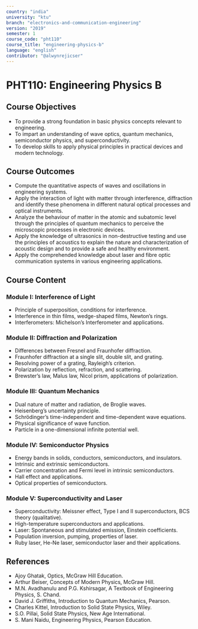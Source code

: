 ```yaml
---
country: "india"
university: "ktu"
branch: "electronics-and-communication-engineering"
version: "2019"
semester: 1
course_code: "pht110"
course_title: "engineering-physics-b"
language: "english"
contributor: "@alwynrejicser"
---
```


# PHT110: Engineering Physics B

## Course Objectives 
- To provide a strong foundation in basic physics concepts relevant to engineering. 
- To impart an understanding of wave optics, quantum mechanics, semiconductor physics, and superconductivity. 
- To develop skills to apply physical principles in practical devices and modern technology.

## Course Outcomes
- Compute the quantitative aspects of waves and oscillations in engineering systems.  
- Apply the interaction of light with matter through interference, diffraction and identify these phenomena in different natural optical processes and optical instruments.  
- Analyze the behaviour of matter in the atomic and subatomic level through the principles of quantum mechanics to perceive the microscopic processes in electronic devices.  
- Apply the knowledge of ultrasonics in non-destructive testing and use the principles of acoustics to explain the nature and characterization of acoustic design and to provide a safe and healthy environment.  
- Apply the comprehended knowledge about laser and fibre optic communication systems in various engineering applications.

## Course Content

### Module I: Interference of Light

- Principle of superposition, conditions for interference.
- Interference in thin films, wedge-shaped films, Newton’s rings.
- Interferometers: Michelson’s Interferometer and applications.

### Module II: Diffraction and Polarization

- Differences between Fresnel and Fraunhofer diffraction.
- Fraunhofer diffraction at a single slit, double slit, and grating.
- Resolving power of a grating, Rayleigh’s criterion.
- Polarization by reflection, refraction, and scattering.
- Brewster’s law, Malus law, Nicol prism, applications of polarization.

### Module III: Quantum Mechanics

- Dual nature of matter and radiation, de Broglie waves.
- Heisenberg’s uncertainty principle.
- Schrödinger’s time-independent and time-dependent wave equations.
- Physical significance of wave function.
- Particle in a one-dimensional infinite potential well.

### Module IV: Semiconductor Physics

- Energy bands in solids, conductors, semiconductors, and insulators.
- Intrinsic and extrinsic semiconductors.
- Carrier concentration and Fermi level in intrinsic semiconductors.
- Hall effect and applications.
- Optical properties of semiconductors.

### Module V: Superconductivity and Laser

- Superconductivity: Meissner effect, Type I and II superconductors, BCS theory (qualitative).
- High-temperature superconductors and applications.
- Laser: Spontaneous and stimulated emission, Einstein coefficients.
- Population inversion, pumping, properties of laser.
- Ruby laser, He-Ne laser, semiconductor laser and their applications.

## References

- Ajoy Ghatak, Optics, McGraw Hill Education.
- Arthur Beiser, Concepts of Modern Physics, McGraw Hill.
- M.N. Avadhanulu and P.G. Kshirsagar, A Textbook of Engineering Physics, S. Chand.
- David J. Griffiths, Introduction to Quantum Mechanics, Pearson.
- Charles Kittel, Introduction to Solid State Physics, Wiley.
- S.O. Pillai, Solid State Physics, New Age International.
- S. Mani Naidu, Engineering Physics, Pearson Education.
